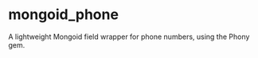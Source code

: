 mongoid_phone
=============

A lightweight Mongoid field wrapper for phone numbers, using the Phony gem.
